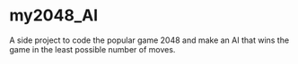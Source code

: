 # my2048_AI
A side project to code the popular game 2048 and make an AI that wins the game in the least possible number of moves.

